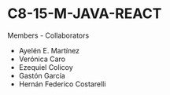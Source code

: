 # C8-15-M-JAVA-REACT

Members - Collaborators

- Ayelén E. Martínez
- Verónica Caro
- Ezequiel Colicoy
- Gastón García
- Hernán Federico Costarelli
